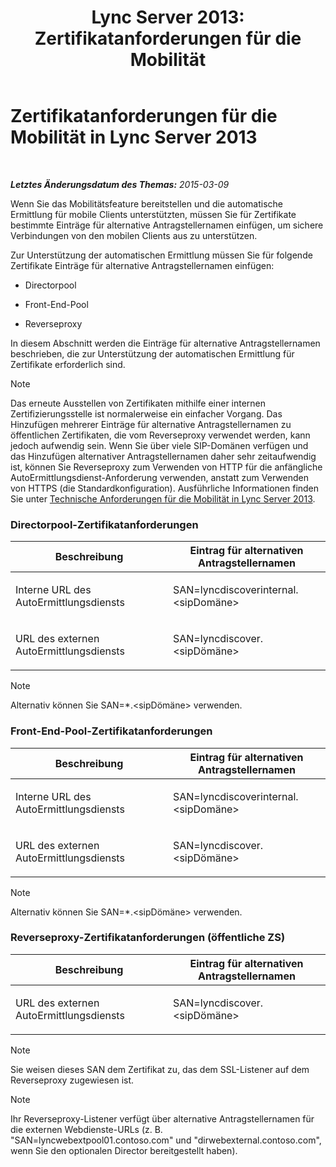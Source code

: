 ﻿---
title: 'Lync Server 2013: Zertifikatanforderungen für die Mobilität'
TOCTitle: Zertifikatanforderungen für die Mobilität
ms:assetid: bb0e97af-cf60-4271-a0ab-654429d884ea
ms:mtpsurl: https://technet.microsoft.com/de-de/library/Hh690044(v=OCS.15)
ms:contentKeyID: 49295223
ms.date: 05/19/2016
mtps_version: v=OCS.15
ms.translationtype: HT
---

# Zertifikatanforderungen für die Mobilität in Lync Server 2013

 

_**Letztes Änderungsdatum des Themas:** 2015-03-09_

Wenn Sie das Mobilitätsfeature bereitstellen und die automatische Ermittlung für mobile Clients unterstützten, müssen Sie für Zertifikate bestimmte Einträge für alternative Antragstellernamen einfügen, um sichere Verbindungen von den mobilen Clients aus zu unterstützen.

Zur Unterstützung der automatischen Ermittlung müssen Sie für folgende Zertifikate Einträge für alternative Antragstellernamen einfügen:

  - Directorpool

  - Front-End-Pool

  - Reverseproxy

In diesem Abschnitt werden die Einträge für alternative Antragstellernamen beschrieben, die zur Unterstützung der automatischen Ermittlung für Zertifikate erforderlich sind.


> [!NOTE]
> Das erneute Ausstellen von Zertifikaten mithilfe einer internen Zertifizierungsstelle ist normalerweise ein einfacher Vorgang. Das Hinzufügen mehrerer Einträge für alternative Antragstellernamen zu öffentlichen Zertifikaten, die vom Reverseproxy verwendet werden, kann jedoch aufwendig sein. Wenn Sie über viele SIP-Domänen verfügen und das Hinzufügen alternativer Antragstellernamen daher sehr zeitaufwendig ist, können Sie Reverseproxy zum Verwenden von HTTP für die anfängliche AutoErmittlungsdienst-Anforderung verwenden, anstatt zum Verwenden von HTTPS (die Standardkonfiguration). Ausführliche Informationen finden Sie unter <A href="lync-server-2013-technical-requirements-for-mobility.md">Technische Anforderungen für die Mobilität in Lync Server 2013</A>.



### Directorpool-Zertifikatanforderungen

<table>
<colgroup>
<col style="width: 50%" />
<col style="width: 50%" />
</colgroup>
<thead>
<tr class="header">
<th>Beschreibung</th>
<th>Eintrag für alternativen Antragstellernamen</th>
</tr>
</thead>
<tbody>
<tr class="odd">
<td><p>Interne URL des AutoErmittlungsdiensts</p></td>
<td><p>SAN=lyncdiscoverinternal.&lt;sipDomäne&gt;</p></td>
</tr>
<tr class="even">
<td><p>URL des externen AutoErmittlungsdiensts</p></td>
<td><p>SAN=lyncdiscover.&lt;sipDömäne&gt;</p></td>
</tr>
</tbody>
</table>



> [!NOTE]
> Alternativ können Sie SAN=*.&lt;sipDömäne&gt; verwenden.



### Front-End-Pool-Zertifikatanforderungen

<table>
<colgroup>
<col style="width: 50%" />
<col style="width: 50%" />
</colgroup>
<thead>
<tr class="header">
<th>Beschreibung</th>
<th>Eintrag für alternativen Antragstellernamen</th>
</tr>
</thead>
<tbody>
<tr class="odd">
<td><p>Interne URL des AutoErmittlungsdiensts</p></td>
<td><p>SAN=lyncdiscoverinternal.&lt;sipDomäne&gt;</p></td>
</tr>
<tr class="even">
<td><p>URL des externen AutoErmittlungsdiensts</p></td>
<td><p>SAN=lyncdiscover.&lt;sipDömäne&gt;</p></td>
</tr>
</tbody>
</table>



> [!NOTE]
> Alternativ können Sie SAN=*.&lt;sipDömäne&gt; verwenden.



### Reverseproxy-Zertifikatanforderungen (öffentliche ZS)

<table>
<colgroup>
<col style="width: 50%" />
<col style="width: 50%" />
</colgroup>
<thead>
<tr class="header">
<th>Beschreibung</th>
<th>Eintrag für alternativen Antragstellernamen</th>
</tr>
</thead>
<tbody>
<tr class="odd">
<td><p>URL des externen AutoErmittlungsdiensts</p></td>
<td><p>SAN=lyncdiscover.&lt;sipDömäne&gt;</p></td>
</tr>
</tbody>
</table>



> [!NOTE]
> Sie weisen dieses SAN dem Zertifikat zu, das dem SSL-Listener auf dem Reverseproxy zugewiesen ist.




> [!NOTE]
> Ihr Reverseproxy-Listener verfügt über alternative Antragstellernamen für die externen Webdienste-URLs (z.&nbsp;B. "SAN=lyncwebextpool01.contoso.com" und "dirwebexternal.contoso.com", wenn Sie den optionalen Director bereitgestellt haben).


